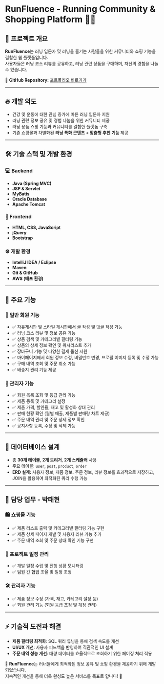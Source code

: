 # RunFluence - Running Community & Shopping Platform 🏃‍♂️  

## 🚀 프로젝트 개요  
**RunFluence**는 러닝 입문자 및 러닝을 즐기는 사람들을 위한 커뮤니티와 쇼핑 기능을 결합한 웹 플랫폼입니다.  
사용자들은 러닝 코스 리뷰를 공유하고, 러닝 관련 상품을 구매하며, 자신의 경험을 나눌 수 있습니다.  

🔗 **GitHub Repository:** [포트폴리오 바로가기](https://github.com/taehyun-sist/PortFolio.git)  

---

## 🔥 개발 의도  
- 건강 및 운동에 대한 관심 증가에 따른 러닝 입문자 지원  
- 러닝 관련 정보 공유 및 경험 나눔을 위한 커뮤니티 제공  
- 러닝 용품 쇼핑 기능과 커뮤니티를 결합한 플랫폼 구축  
- 기존 쇼핑몰과 차별화된 **러닝 특화 콘텐츠 + 맞춤형 추천 기능** 제공  

---

## 🛠 기술 스택 및 개발 환경  

### 💻 Backend  
- **Java (Spring MVC)**  
- **JSP & Servlet**  
- **MyBatis**  
- **Oracle Database**  
- **Apache Tomcat**  

### 🎨 Frontend  
- **HTML, CSS, JavaScript**  
- **jQuery**  
- **Bootstrap**  

### ⚙️ 개발 환경  
- **IntelliJ IDEA / Eclipse**  
- **Maven**  
- **Git & GitHub**  
- **AWS (배포 환경)**  

---

## 📌 주요 기능  

### 🔹 일반 회원 기능  
- ✅ 자유게시판 및 스타일 게시판에서 글 작성 및 댓글 작성 가능  
- ✅ 러닝 코스 리뷰 및 정보 공유 가능  
- ✅ 상품 검색 및 카테고리별 필터링 기능  
- ✅ 상품의 상세 정보 확인 및 위시리스트 추가  
- ✅ 장바구니 기능 및 다양한 결제 옵션 지원  
- ✅ 마이페이지에서 회원 정보 수정, 비밀번호 변경, 프로필 이미지 등록 및 수정 가능  
- ✅ 구매 내역 조회 및 주문 취소 가능  
- ✅ 배송지 관리 기능 제공  

### 🔹 관리자 기능  
- ✅ 회원 목록 조회 및 등급 관리 가능  
- ✅ 제품 등록 및 카테고리 설정  
- ✅ 제품 가격, 할인율, 재고 및 활성화 상태 관리  
- ✅ 판매 현황 확인 (월별 매출, 제품별 판매량 차트 제공)  
- ✅ 주문 내역 관리 및 주문 상세 정보 확인  
- ✅ 공지사항 등록, 수정 및 삭제 가능  

---

## 📌 데이터베이스 설계  
- 총 **30개 테이블**, **2개 트리거**, **2개 스케줄러** 사용  
- 주요 테이블: `user`, `post`, `product`, `order`  
- **ERD 설계:** 사용자 정보, 제품 정보, 주문 정보, 리뷰 정보를 효과적으로 저장하고, JOIN을 활용하여 최적화된 쿼리 수행 가능  

---

## 🏅 담당 업무 - 박태현  

### 🛍 쇼핑몰 기능  
- ✅ 제품 리스트 출력 및 카테고리별 필터링 기능 구현  
- ✅ 제품 상세 페이지 개발 및 사용자 리뷰 기능 추가  
- ✅ 주문 내역 조회 및 주문 상태 확인 기능 구현  

### 📅 프로젝트 일정 관리  
- ✅ 개발 일정 수립 및 진행 상황 모니터링  
- ✅ 팀원 간 협업 조율 및 일정 조정  

### 🛠 관리자 기능  
- ✅ 제품 정보 수정 (가격, 재고, 카테고리 설정 등)  
- ✅ 회원 관리 기능 (회원 등급 조정 및 계정 관리)  

---

## ⚡ 기술적 도전과 해결
- **제품 필터링 최적화**: SQL 쿼리 튜닝을 통해 검색 속도를 개선  
- **UI/UX 개선**: 사용자 피드백을 반영하여 직관적인 UI 설계  
- **주문 내역 성능 개선**: 대량 데이터를 효율적으로 조회하기 위한 페이징 처리 적용  

📢 **RunFluence**는 러너들에게 최적화된 정보 공유 및 쇼핑 환경을 제공하기 위해 개발되었습니다.  
지속적인 개선을 통해 더욱 완성도 높은 서비스를 목표로 합니다! 🚀  
